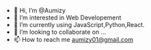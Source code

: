 - 👋 Hi, I’m @Aumizy
- 👀 I’m interested in Web Developement
- 🌱 I’m currently using JavaScript,Python,React.
- 💞️ I’m looking to collaborate on ...
- 📫 How to reach me aumizy01@gmail.com

<!---
Aumizy/Aumizy is a ✨ special ✨ repository because its `README.md` (this file) appears on your GitHub profile.
You can click the Preview link to take a look at your changes.
--->
